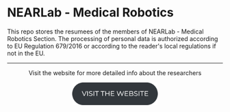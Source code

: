 <h1> NEARLab - Medical Robotics </h1>

This repo stores the resumees of the members of NEARLab - Medical Robotics Section. The processing of personal data is authorized according to EU Regulation 679/2016 or according to the reader's local regulations if not in the EU.

***
<p align="center"> Visit the website for more detailed info about the researchers </p>

<p align="center"> 
<a href="https://nearlab.polimi.it/medical/people">
<picture>
  <source media="(prefers-color-scheme: dark)" srcset="buttontowebsite_white.png">
  <img alt="website" src="buttontowebsite_dark.png" width="200" > 
</picture>
</a> 
</p>
